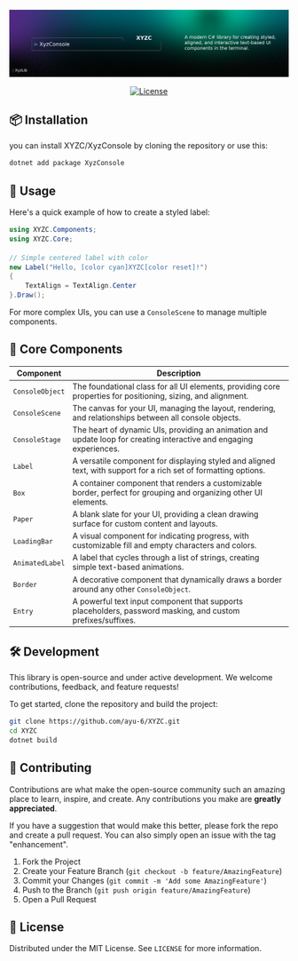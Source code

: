 ![ShowIt](images/XyzcBoard.png)
<p align="center">
    <a href="https://github.com/ayu-6/XYZC/blob/main/LICENSE"><img src="https://img.shields.io/badge/License-MIT-yellow.svg" alt="License"></a>
</p>

## 📦 Installation

you can install XYZC/XyzConsole by cloning the repository or use this:

```bash
dotnet add package XyzConsole
```

## 🚀 Usage

Here's a quick example of how to create a styled label:

```csharp
using XYZC.Components;
using XYZC.Core;

// Simple centered label with color
new Label("Hello, [color cyan]XYZC[color reset]!")
{
    TextAlign = TextAlign.Center
}.Draw();
```

For more complex UIs, you can use a `ConsoleScene` to manage multiple components.

## 📂 Core Components

| Component | Description |
|---|---|
| `ConsoleObject` | The foundational class for all UI elements, providing core properties for positioning, sizing, and alignment. |
| `ConsoleScene` | The canvas for your UI, managing the layout, rendering, and relationships between all console objects. |
| `ConsoleStage` | The heart of dynamic UIs, providing an animation and update loop for creating interactive and engaging experiences. |
| `Label` | A versatile component for displaying styled and aligned text, with support for a rich set of formatting options. |
| `Box` | A container component that renders a customizable border, perfect for grouping and organizing other UI elements. |
| `Paper` | A blank slate for your UI, providing a clean drawing surface for custom content and layouts. |
| `LoadingBar` | A visual component for indicating progress, with customizable fill and empty characters and colors. |
| `AnimatedLabel` | A label that cycles through a list of strings, creating simple text-based animations. |
| `Border` | A decorative component that dynamically draws a border around any other `ConsoleObject`. |
| `Entry` | A powerful text input component that supports placeholders, password masking, and custom prefixes/suffixes. |

## 🛠 Development

This library is open-source and under active development. We welcome contributions, feedback, and feature requests!

To get started, clone the repository and build the project:

```bash
git clone https://github.com/ayu-6/XYZC.git
cd XYZC
dotnet build
```

## 🤝 Contributing

Contributions are what make the open-source community such an amazing place to learn, inspire, and create. Any contributions you make are **greatly appreciated**.

If you have a suggestion that would make this better, please fork the repo and create a pull request. You can also simply open an issue with the tag "enhancement".

1.  Fork the Project
2.  Create your Feature Branch (`git checkout -b feature/AmazingFeature`)
3.  Commit your Changes (`git commit -m 'Add some AmazingFeature'`)
4.  Push to the Branch (`git push origin feature/AmazingFeature`)
5.  Open a Pull Request

## 📜 License

Distributed under the MIT License. See `LICENSE` for more information.
